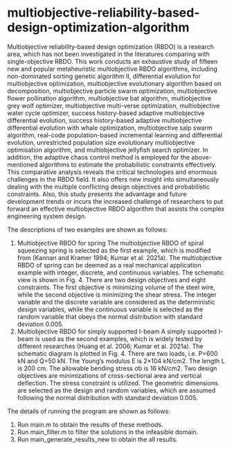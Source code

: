 # multiobjective-reliability-based-design-optimization-algorithm
Multiobjective reliability-based design optimization (RBDO) is a research area, which has not been investigated in the literatures comparing with single-objective RBDO. This work conducts an exhaustive study of fifteen new and popular metaheuristic multiobjective RBDO algorithms, including non-dominated sorting genetic algorithm II, differential evolution for multiobjective optimization, multiobjective evolutionary algorithm based on decomposition, multiobjective particle swarm optimization, multiobjective flower pollination algorithm, multiobjective bat algorithm, multiobjective grey wolf optimizer, multiobjective multi-verse optimization, multiobjective water cycle optimizer, success history-based adaptive multiobjective differential evolution, success history-based adaptive multiobjective differential evolution with whale optimization, multiobjective salp swarm algorithm, real-code population-based incremental learning and differential evolution, unrestricted population size evolutionary multiobjective optimisation algorithm, and multiobjective jellyfish search optimizer. In addition, the adaptive chaos control method is employed for the above-mentioned algorithms to estimate the probabilistic constraints effectively. This comparative analysis reveals the critical technologies and enormous challenges in the RBDO field. It also offers new insight into simultaneously dealing with the multiple conflicting design objectives and probabilistic constraints. Also, this study presents the advantage and future development trends or incurs the increased challenge of researchers to put forward an effective multiobjective RBDO algorithm that assists the complex engineering system design.

The descriptions of two examples are shown as follows:
1. Multiobjective RBDO for spring
The multiobjective RBDO of spiral squeezing spring is selected as the first example, which is modified from (Kannan and Kramer 1994; Kumar et al. 2021a). The multiobjective RBDO of spring can be deemed as a real mechanical application example with integer, discrete, and continuous variables. The schematic view is shown in Fig. 4. There are two design objectives and eight constraints. The first objective is minimizing volume of the steel wire, while the second objective is minimizing the shear stress. The integer variable   and the discrete variable   are considered as the deterministic design variables, while the continuous variable   is selected as the random variable that obeys the normal distribution with standard deviation 0.005. 
2. Multiobjective RBDO for simply supported I-beam
A simply supported I-beam is used as the second examples, which is widely tested by different researches (Huang et al. 2006; Kumar et al. 2021a). The schematic diagram is plotted in Fig. 4. There are two loads, i.e. P=600 kN and Q=50 kN. The Young’s modulus E is 2×104 kN/cm2. The length L is 200 cm. The allowable bending stress σb is 16 kN/cm2. Two design objectives are minimizations of cross-sectional area and vertical deflection. The stress constraint is utilized. The geometric dimensions are selected as the design and random variables, which are assumed following the normal distribution with standard deviation 0.005.

The details of running the program are shown as follows:
1. Run main.m to obtain the results of these methods.
2. Run main_filter.m to filter the solutions in the infeasible domain.
3. Run main_generate_results_new to obtain the all results.
